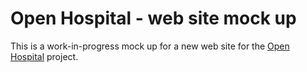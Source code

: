# Open Hospital - web site mock up

This is a work-in-progress mock up for a new web site for the [Open Hospital](https://www.open-hospital.org/) project.